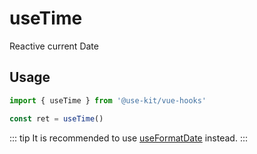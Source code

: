 # useTime

Reactive current Date

## Usage

```ts
import { useTime } from '@use-kit/vue-hooks'

const ret = useTime()
```

::: tip
It is recommended to use [useFormatDate](../useFormatDate.html) instead.
:::
